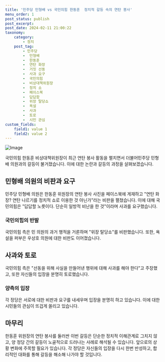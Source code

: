 ```yaml
---
title: '민주당 민형배 vs 국민의힘 한동훈  정치적 갈등 속의 연탄 봉사'
menu_order: 1
post_status: publish
post_excerpt: 
post_date: 2024-02-11 21:00:22
taxonomy:
    category:
        - 정치
    post_tag:
        - 민주당
        -  민형배
        -  한동훈
        -  연탄 화장
        -  거짓 선동
        -  사과 요구
        -  국민의힘
        -  비상대책위원장
        -  정치 쇼
        -  페이스북
        -  답답함
        -  위장 탈당쇼
        -  욕설
        -  사과
        -  토로
        -  시민 관심
custom_fields:
    field1: value 1
    field2: value 2
---
```


![Image](https://imgnews.pstatic.net/image/001/2024/02/11/PYH2024020808620001300_P4_20240211132703843.jpg?type=w647)

국민의힘 한동훈 비상대책위원장이 최근 연탄 봉사 활동을 펼치면서 더불어민주당 민형배 의원과의 갈등이 불거졌습니다. 이에 대한 논란과 갈등의 과정을 살펴보겠습니다.
## 민형배 의원의 비판과 요구
민주당 민형배 의원은 한동훈 위원장의 연탄 봉사 사진을 페이스북에 게재하고 "연탄 화장? 연탄 나르기를 정치적 쇼로 이용한 것 아닌가"라는 비판을 펼쳤습니다. 이에 대해 국민의힘은 "답답할 노릇이다. 단순히 일방적 비난을 한 것"이라며 사과를 요구했습니다.
### 국민의힘의 반발
국민의힘 측은 민 의원의 과거 행적을 거론하며 "위장 탈당쇼"를 비판했습니다. 또한, 욕설을 퍼부은 우상호 의원에 대한 비판도 이어졌습니다.
## 사과와 토로
국민의힘 측은 "선동을 위해 사실을 만들어낸 행위에 대해 사과를 해야 한다"고 주장했고, 또한 자신들의 입장을 분명히 토로했습니다.
### 양측의 입장
각 정당은 서로에 대한 비판과 요구를 내세우며 입장을 분명히 하고 있습니다. 이에 대한 시민들의 관심이 뜨겁게 쏠리고 있습니다. 
## 마무리
한동훈 위원장의 연탄 봉사를 둘러싼 이번 갈등은 단순한 정치적 이해관계로 그치지 않고, 양 정당 간의 갈등이 노골적으로 드러나는 사례로 해석될 수 있습니다. 앞으로의 상황 변화에 주목할 필요가 있습니다. 각 정당은 자신들의 입장을 다시 한번 반성하고, 합리적인 대화를 통해 갈등을 해소해 나가야 할 것입니다.
